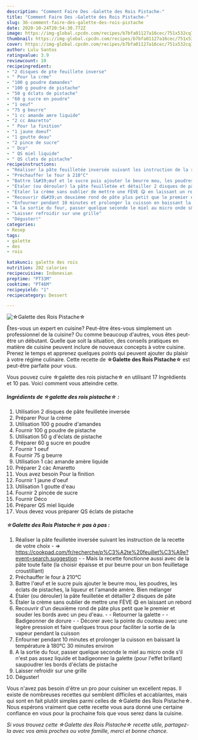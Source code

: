 ```yaml
---
description: "Comment Faire Des ☆Galette des Rois Pistache☆"
title: "Comment Faire Des ☆Galette des Rois Pistache☆"
slug: 36-comment-faire-des-galette-des-rois-pistache
date: 2020-10-24T20:54:30.772Z
image: https://img-global.cpcdn.com/recipes/b7bfa01127a16cec/751x532cq70/☆galette-des-rois-pistache☆-photo-principale-de-la-recette.jpg
thumbnail: https://img-global.cpcdn.com/recipes/b7bfa01127a16cec/751x532cq70/☆galette-des-rois-pistache☆-photo-principale-de-la-recette.jpg
cover: https://img-global.cpcdn.com/recipes/b7bfa01127a16cec/751x532cq70/☆galette-des-rois-pistache☆-photo-principale-de-la-recette.jpg
author: Lulu Santos
ratingvalue: 3.9
reviewcount: 10
recipeingredient:
- "2 disques de pte feuillete inverse"
- " Pour la crme"
- "100 g poudre damandes"
- "100 g poudre de pistache"
- "50 g dclats de pistache"
- "60 g sucre en poudre"
- "1 oeuf"
- "75 g beurre"
- "1 cc amande amre liquide"
- "2 cc Amaretto"
- " Pour la finition"
- "1 jaune doeuf"
- "1 goutte deau"
- "2 pince de sucre"
- " Dco"
- " QS miel liquide"
- " QS clats de pistache"
recipeinstructions:
- "Réaliser la pâte feuilletée inversée suivant les instruction de la recette de votre choix  =&gt; https://cookpad.com/fr/recherche/p%C3%A2te%20feuillet%C3%A9e?event=search.suggestion  Mais la recette fonctionne aussi avec de la pâte toute faite (la choisir épaisse et pur beurre pour un bon feuilletage croustillant)"
- "Préchauffer le four à 210°C"
- "Battre l&#39;œuf et le sucre puis ajouter le beurre mou, les poudres, les éclats de pistaches, la liqueur et l&#39;amande amère. Bien mélanger"
- "Étaler (ou dérouler) la pâte feuilletée et détailler 2 disques de pâte"
- "Étaler la crème sans oublier de mettre une FÈVE 😋 en laissant un rebord"
- "Recouvrir d&#39;un deuxième rond de pâte plus petit que le premier et souder les bords avec un peu d&#39;eau.  Retourner la galette  Badigeonner de dorure  Décorer avec la pointe du couteau avec une légère pression et faire quelques trous pour faciliter la sortie de la vapeur pendant la cuisson"
- "Enfourner pendant 10 minutes et prolonger la cuisson en baissant la température à 180°C 30 minutes environ"
- "A la sortie du four, passer quelque seconde le miel au micro onde s&#39;il n&#39;est pas assez liquide et badigeonner la galette (pour l&#39;effet brillant) saupoudrer les bords d&#39;éclats de pistache"
- "Laisser refroidir sur une grille"
- "Déguster!"
categories:
- Resep
tags:
- galette
- des
- rois

katakunci: galette des rois 
nutrition: 202 calories
recipecuisine: Indonesian
preptime: "PT33M"
cooktime: "PT46M"
recipeyield: "1"
recipecategory: Dessert

---
```



![☆Galette des Rois Pistache☆](https://img-global.cpcdn.com/recipes/b7bfa01127a16cec/751x532cq70/☆galette-des-rois-pistache☆-photo-principale-de-la-recette.jpg)

Êtes-vous un expert en cuisine? Peut-être êtes-vous simplement un professionnel de la cuisine? Ou comme beaucoup d'autres, vous êtes peut-être un débutant. Quelle que soit la situation, des conseils pratiques en matière de cuisine peuvent inclure de nouveaux concepts à votre cuisine. Prenez le temps et apprenez quelques points qui peuvent ajouter du plaisir à votre régime culinaire. Cette recette de <strong> ☆Galette des Rois Pistache☆ </strong> est peut-être parfaite pour vous.

<!--inarticleads1-->

Vous pouvez cuire ☆galette des rois pistache☆ en utilisant 17 Ingrédients et 10 pas. Voici comment vous atteindre cette.

##### Ingrédients de ☆galette des rois pistache☆ :

1. Utilisation 2 disques de pâte feuilletée inversée
1. Préparer  Pour la crème
1. Utilisation 100 g poudre d&#39;amandes
1. Fournir 100 g poudre de pistache
1. Utilisation 50 g d&#39;éclats de pistache
1. Préparer 60 g sucre en poudre
1. Fournir 1 oeuf
1. Fournir 75 g beurre
1. Utilisation 1 càc amande amère liquide
1. Préparer 2 càc Amaretto
1. Vous avez besoin  Pour la finition
1. Fournir 1 jaune d&#39;oeuf
1. Utilisation 1 goutte d&#39;eau
1. Fournir 2 pincée de sucre
1. Fournir  Déco
1. Préparer  QS miel liquide
1. Vous devez vous préparer  QS éclats de pistache




<!--inarticleads2-->

##### ☆Galette des Rois Pistache☆ pas à pas :

1. Réaliser la pâte feuilletée inversée suivant les instruction de la recette de votre choix  - =&gt; https://cookpad.com/fr/recherche/p%C3%A2te%20feuillet%C3%A9e?event=search.suggestion -  - Mais la recette fonctionne aussi avec de la pâte toute faite (la choisir épaisse et pur beurre pour un bon feuilletage croustillant)
1. Préchauffer le four à 210°C
1. Battre l&#39;œuf et le sucre puis ajouter le beurre mou, les poudres, les éclats de pistaches, la liqueur et l&#39;amande amère. Bien mélanger
1. Étaler (ou dérouler) la pâte feuilletée et détailler 2 disques de pâte
1. Étaler la crème sans oublier de mettre une FÈVE 😋 en laissant un rebord
1. Recouvrir d&#39;un deuxième rond de pâte plus petit que le premier et souder les bords avec un peu d&#39;eau. -  - Retourner la galette -  - Badigeonner de dorure -  - Décorer avec la pointe du couteau avec une légère pression et faire quelques trous pour faciliter la sortie de la vapeur pendant la cuisson
1. Enfourner pendant 10 minutes et prolonger la cuisson en baissant la température à 180°C 30 minutes environ
1. A la sortie du four, passer quelque seconde le miel au micro onde s&#39;il n&#39;est pas assez liquide et badigeonner la galette (pour l&#39;effet brillant) saupoudrer les bords d&#39;éclats de pistache
1. Laisser refroidir sur une grille
1. Déguster!




<!--inarticleads1-->

<p>
Vous n'avez pas besoin d'être un pro pour cuisiner un excellent repas. Il existe de nombreuses recettes qui semblent difficiles et accablantes, mais qui sont en fait plutôt simples parmi celles de ☆Galette des Rois Pistache☆. Nous espérons vraiment que cette recette vous aura donné une certaine confiance en vous pour la prochaine fois que vous serez dans la cuisine.
</p>

<p>
<i>Si vous trouvez cette ☆Galette des Rois Pistache☆ recette utile, partagez-la avec vos amis proches ou votre famille, merci et bonne chance.</i>
</p>
